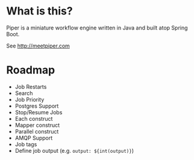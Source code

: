 # What is this?

Piper is a miniature workflow engine written in Java and built atop Spring Boot. 

See http://meetpiper.com

# Roadmap

- Job Restarts
- Search
- Job Priority
- Postgres Support
- Stop/Resume Jobs
- Each construct
- Mapper construct
- Parallel construct
- AMQP Support
- Job tags
- Define job output (e.g. `output: ${int(output)}`)

